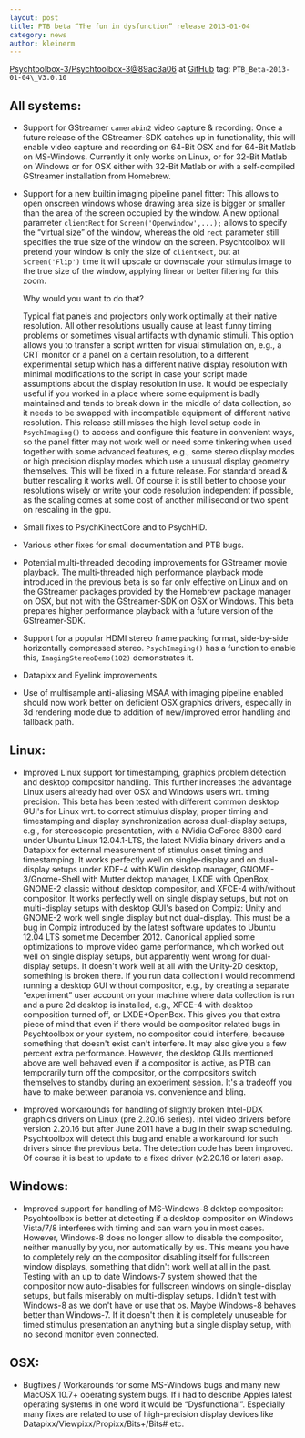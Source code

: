 ```yaml
---
layout: post
title: PTB beta “The fun in dysfunction” release 2013-01-04
category: news
author: kleinerm
---
```


[Psychtoolbox-3/Psychtoolbox-3@89ac3a06][commit] at [GitHub](https://github.com/Psychtoolbox-3/Psychtoolbox-3)
tag: `PTB_Beta-2013-01-04\_V3.0.10`

All systems:
------------

* Support for GStreamer `camerabin2` video capture & recording: Once a future
  release of the GStreamer-SDK catches up in functionality, this will enable
  video capture and recording on 64-Bit OSX and for 64-Bit Matlab on
  MS-Windows. Currently it only works on Linux, or for 32-Bit Matlab on Windows
  or for OSX either with 32-Bit Matlab or with a self-compiled GStreamer
  installation from Homebrew.

* Support for a new builtin imaging pipeline panel fitter: This allows to open
  onscreen windows whose drawing area size is bigger or smaller than the area
  of the screen occupied by the window. A new optional parameter `clientRect`
  for `Screen('Openwindow',...);` allows to specify the “virtual size” of the
  window, whereas the old `rect` parameter still specifies the true size of the
  window on the screen. Psychtoolbox will pretend your window is only the size
  of `clientRect`, but at `Screen('Flip')` time it will upscale or downscale your
  stimulus image to the true size of the window, applying linear or better
  filtering for this zoom.
  
  Why would you want to do that? 
  
  Typical flat panels and projectors only work optimally at their native
  resolution. All other resolutions usually cause at least funny timing
  problems or sometimes visual artifacts with dynamic stimuli. This option
  allows you to transfer a script written for visual stimulation on, e.g., a
  CRT monitor or a panel on a certain resolution, to a different experimental
  setup which has a different native display resolution with minimal
  modifications to the script in case your script made assumptions about the
  display resolution in use. It would be especially useful if you worked in a
  place where some equipment is badly maintained and tends to break down in the
  middle of data collection, so it needs to be swapped with incompatible
  equipment of different native resolution. This release still misses the
  high-level setup code in `PsychImaging()` to access and configure this
  feature in convenient ways, so the panel fitter may not work well or need
  some tinkering when used together with some advanced features, e.g., some
  stereo display modes or high precision display modes which use a unusual
  display geometry themselves. This will be fixed in a future release. For
  standard bread & butter rescaling it works well. Of course it is still better
  to choose your resolutions wisely or write your code resolution independent
  if possible, as the scaling comes at some cost of another millisecond or two
  spent on rescaling in the gpu.

* Small fixes to PsychKinectCore and to PsychHID.

* Various other fixes for small documentation and PTB bugs.

* Potential multi-threaded decoding improvements for GStreamer movie playback.
  The multi-threaded high performance playback mode introduced in the previous
  beta is so far only effective on Linux and on the GStreamer packages provided
  by the Homebrew package manager on OSX, but not with the GStreamer-SDK on OSX
  or Windows. This beta prepares higher performance playback with a future
  version of the GStreamer-SDK.

* Support for a popular HDMI stereo frame packing format, side-by-side
  horizontally compressed stereo. `PsychImaging()` has a function to enable this,
  `ImagingStereoDemo(102)` demonstrates it.

* Datapixx and Eyelink improvements.

* Use of multisample anti-aliasing MSAA with imaging pipeline enabled should
  now work better on deficient OSX graphics drivers, especially in 3d rendering
  mode due to addition of new/improved error handling and fallback path.

Linux:
------

* Improved Linux support for timestamping, graphics problem detection and
  desktop compositor handling. This further increases the advantage Linux users
  already had over OSX and Windows users wrt. timing precision. This beta has
  been tested with different common desktop GUI's for Linux wrt. to correct
  stimulus display, proper timing and timestamping and display synchronization
  across dual-display setups, e.g., for stereoscopic presentation, with a
  NVidia GeForce 8800 card under Ubuntu Linux 12.04.1-LTS, the latest NVidia
  binary drivers and a Datapixx for external measurement of stimulus onset
  timing and timestamping. It works perfectly well on single-display and on
  dual-display setups under KDE-4 with KWin desktop manager,
  GNOME-3/Gnome-Shell with Mutter dektop manager, LXDE with OpenBox, GNOME-2
  classic without desktop compositor, and XFCE-4 with/without compositor. It
  works perfectly well on single display setups, but not on multi-display
  setups with desktop GUI's based on Compiz: Unity and GNOME-2 work well single
  display but not dual-display. This must be a bug in Compiz introduced by the
  latest software updates to Ubuntu 12.04 LTS sometime December 2012. Canonical
  applied some optimizations to improve video game performance, which worked
  out well on single display setups, but apparently went wrong for dual-display
  setups. It doesn't work well at all with the Unity-2D desktop, something is
  broken there. If you run data collection i would recommend running a desktop
  GUI without compositor, e.g., by creating a separate “experiment” user
  account on your machine where data collection is run and a pure 2d desktop is
  installed, e.g., XFCE-4 with desktop composition turned off, or LXDE+OpenBox.
  This gives you that extra piece of mind that even if there would be
  compositor related bugs in Psychtoolbox or your system, no compositor could
  interfere, because something that doesn't exist can't interfere. It may also
  give you a few percent extra performance. However, the desktop GUIs mentioned
  above are well behaved even if a compositor is active, as PTB can temporarily
  turn off the compositor, or the compositors switch themselves to standby
  during an experiment session. It's a tradeoff you have to make between
  paranoia vs. convenience and bling.

* Improved workarounds for handling of slightly broken Intel-DDX graphics
  drivers on Linux (pre 2.20.16 series). Intel video drivers before version
  2.20.16 but after June 2011 have a bug in their swap scheduling. Psychtoolbox
  will detect this bug and enable a workaround for such drivers since the
  previous beta. The detection code has been improved. Of course it is best to
  update to a fixed driver (v2.20.16 or later) asap.

Windows:
--------

* Improved support for handling of MS-Windows-8 dektop compositor: Psychtoolbox
  is better at detecting if a desktop compositor on Windows Vista/7/8
  interferes with timing and can warn you in most cases. However, Windows-8
  does no longer allow to disable the compositor, neither manually by you, nor
  automatically by us. This means you have to completely rely on the compositor
  disabling itself for fullscreen window displays, something that didn't work
  well at all in the past. Testing with an up to date Windows-7 system showed
  that the compositor now auto-disables for fullscreen windows on
  single-display setups, but fails miserably on multi-display setups. I didn't
  test with Windows-8 as we don't have or use that os. Maybe Windows-8 behaves
  better than Windows-7. If it doesn't then it is completely unuseable for
  timed stimulus presentation an anything but a single display setup, with no
  second monitor even connected.

OSX:
----

* Bugfixes / Workarounds for some MS-Windows bugs and many new MacOSX 10.7+
  operating system bugs. If i had to describe Apples latest operating systems
  in one word it would be “Dysfunctional”. Especially many fixes are related to
  use of high-precision display devices like
  Datapixx/Viewpixx/Propixx/Bits+/Bits\# etc.

[commit]: https://github.com/Psychtoolbox-3/Psychtoolbox-3/commit/89ac3a065cf2d29f6bdc9ee8e90f81e022c710b7 
